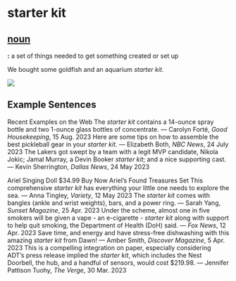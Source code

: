 
# starter kit

## [noun](/dictionary/noun)

**:** a set of things needed to get something created or set up

We bought some goldfish and an aquarium _starter kit_.

![](https://www.merriam-webster.com/dictionary/starter%20kit/dist-cross-dungarees/2023-09-01--13-41-56-d2jnf/images/svg/content-section-header-border.svg)

## Example Sentences

Recent Examples on the Web The _starter kit_ contains a 14-ounce spray bottle and two 1-ounce glass bottles of concentrate. — Carolyn Forté, _Good Housekeeping_, 15 Aug. 2023 Here are some tips on how to assemble the best pickleball gear in your _starter kit_. — Elizabeth Both, _NBC News_, 24 July 2023 The Lakers got swept by a team with a legit MVP candidate, Nikola Jokic; Jamal Murray, a Devin Booker _starter kit_; and a nice supporting cast. — Kevin Sherrington, _Dallas News_, 24 May 2023

Ariel Singing Doll $34.99 Buy Now Ariel’s Found Treasures Set This comprehensive _starter kit_ has everything your little one needs to explore the sea. — Anna Tingley, _Variety_, 12 May 2023 The _starter kit_ comes with bangles (ankle and wrist weights), bars, and a power ring. — Sarah Yang, _Sunset Magazine_, 25 Apr. 2023 Under the scheme, almost one in five smokers will be given a vape - an e-cigarette - _starter kit_ along with support to help quit smoking, the Department of Health (DoH) said. — _Fox News_, 12 Apr. 2023 Save time, and energy and have stress-free dishwashing with this amazing _starter kit_ from Dawn! — Amber Smith, _Discover Magazine_, 5 Apr. 2023 This is a compelling integration on paper, especially considering ADT’s press release implied the _starter kit_, which includes the Nest Doorbell, the hub, and a handful of sensors, would cost $219.98. — Jennifer Pattison Tuohy, _The Verge_, 30 Mar. 2023
